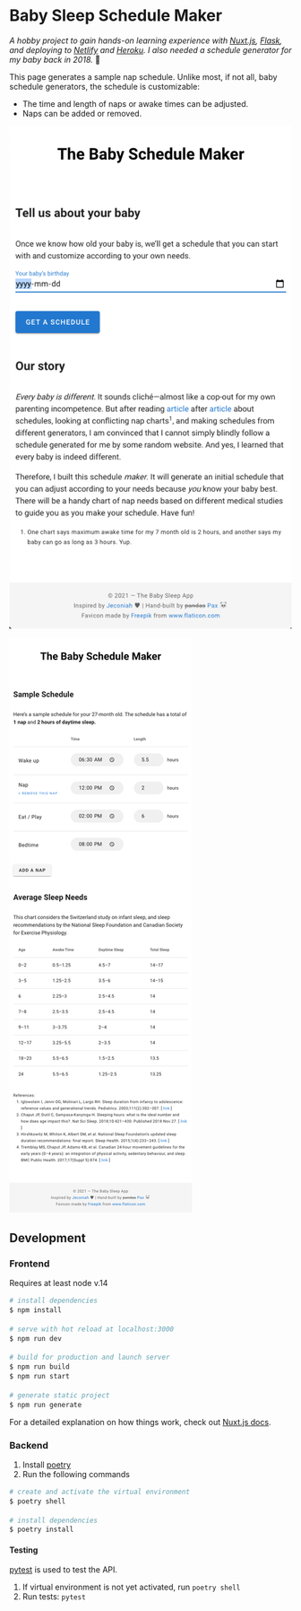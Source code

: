 # Baby Sleep Schedule Maker
*A hobby project to gain hands-on learning experience with [Nuxt.js](https://nuxtjs.org/), [Flask](https://flask.palletsprojects.com/), and deploying to [Netlify](https://netlify.com) and [Heroku](https://heroku.com). I also needed a schedule generator for my baby back in 2018.* 🥰

This page generates a sample nap schedule. Unlike most, if not all, baby schedule generators, the schedule is customizable:

- The time and length of naps or awake times can be adjusted.
- Naps can be added or removed.


![Screenshot: Home Page](img/babysleep_app_home.png)

![Screenshot: Customizable Schedule and Chart](img/babysleep_app_schedule.png)

## Development

### Frontend

Requires at least node v.14

``` bash
# install dependencies
$ npm install

# serve with hot reload at localhost:3000
$ npm run dev

# build for production and launch server
$ npm run build
$ npm run start

# generate static project
$ npm run generate
```

For a detailed explanation on how things work, check out [Nuxt.js docs](https://nuxtjs.org).

### Backend

1. Install [poetry](https://python-poetry.org/)
2. Run the following commands

```bash
# create and activate the virtual environment
$ poetry shell

# install dependencies
$ poetry install
```

#### Testing

[pytest](https://docs.pytest.org/) is used to test the API.

1. If virtual environment is not yet activated, run `poetry shell`
2. Run tests: `pytest`
